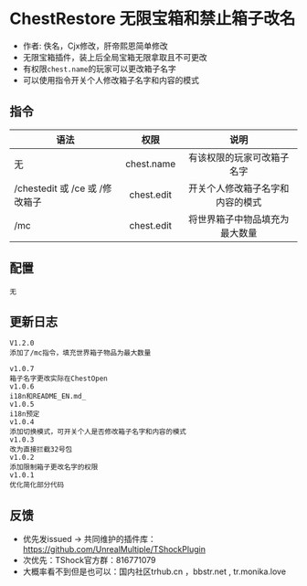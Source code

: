 # ChestRestore 无限宝箱和禁止箱子改名

- 作者: 佚名，Cjx修改，肝帝熙恩简单修改
- 无限宝箱插件，装上后全局宝箱无限拿取且不可更改
- 有权限`chest.name`的玩家可以更改箱子名字
- 可以使用指令开关个人修改箱子名字和内容的模式

## 指令

| 语法                       |     权限     |        说明        |
|--------------------------|:----------:|:----------------:|
| 无                        | chest.name |  有该权限的玩家可改箱子名字   |
| /chestedit 或 /ce 或 /修改箱子 | chest.edit | 开关个人修改箱子名字和内容的模式 |
| /mc						 | chest.edit | 将世界箱子中物品填充为最大数量 |

## 配置
```json5
无
```

## 更新日志
```
V1.2.0
添加了/mc指令，填充世界箱子物品为最大数量

v1.0.7
箱子名字更改实际在ChestOpen
v1.0.6
i18n和README_EN.md_
v1.0.5
i18n预定
v1.0.4
添加切换模式，可开关个人是否修改箱子名字和内容的模式
v1.0.3
改为直接拦截32号包
v1.0.2
添加限制箱子更改名字的权限
v1.0.1
优化简化部分代码
```

## 反馈
- 优先发issued -> 共同维护的插件库：https://github.com/UnrealMultiple/TShockPlugin
- 次优先：TShock官方群：816771079
- 大概率看不到但是也可以：国内社区trhub.cn ，bbstr.net , tr.monika.love
